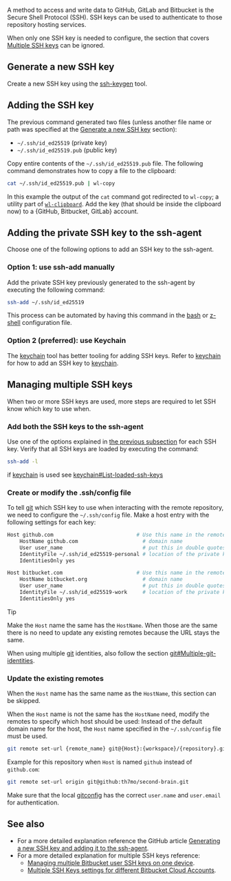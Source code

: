 A method to access and write data to GitHub, GitLab and Bitbucket is the Secure Shell Protocol (SSH).
SSH keys can be used to authenticate to those repository hosting services.

When only one SSH key is needed to configure, the section that covers [Multiple SSH keys](#managing-multiple-ssh-keys) can be ignored.

## Generate a new SSH key
Create a new SSH key using the [ssh-keygen](ssh-keygen.md) tool.

## Adding the SSH key 
The previous command generated two files (unless another file name or path was specified at the [Generate a new SSH key](#generate-a-new-ssh-key) section):
* `~/.ssh/id_ed25519` (private key)
* `~/.ssh/id_ed25519.pub` (public key)

Copy entire contents of the `~/.ssh/id_ed25519.pub` file.
The following command demonstrates how to copy a file to the clipboard:
```sh
cat ~/.ssh/id_ed25519.pub | wl-copy
```

In this example the output of the `cat` command got redirected to `wl-copy`; a utility part of [`wl-clipboard`](https://github.com/bugaevc/wl-clipboard).
Add the key (that should be inside the clipboard now) to a {GitHub, Bitbucket, GitLab} account.

## Adding the private SSH key to the ssh-agent
Choose one of the following options to add an SSH key to the ssh-agent.

### Option 1: use ssh-add manually
Add the private SSH key previously generated to the ssh-agent by executing the following command:
```sh
ssh-add ~/.ssh/id_ed25519
```

This process can be automated by having this command in the [bash](bash.md) or [z-shell](z-shell.md) configuration file.
 
### Option 2 (preferred): use Keychain
The [keychain](keychain.md) tool has better tooling for adding SSH keys.
Refer to [keychain](keychain.md#add-an-ssh-key-to-keychain) for how to add an SSH key to [keychain](keychain.md).

## Managing multiple SSH keys
When two or more SSH keys are used, more steps are required to let SSH know which key to use when.

### Add both the SSH keys to the ssh-agent
Use one of the options explained in [the previous subsection](#adding-the-private-ssh-key-to-the-ssh-agent) for each SSH key.
Verify that all SSH keys are loaded by executing the command:
```sh
ssh-add -l
```

if [keychain](keychain.md) is used see [keychain#List-loaded-ssh-keys](keychain.md#list-loaded-ssh-keys)

### Create or modify the .ssh/config file
To tell [git](git.md) which SSH key to use when interacting with the remote repository, we need to configure the `~/.ssh/config` file. 
Make a host entry with the following settings for each key:
```sh
Host github.com                           # Use this name in the remote URL
	HostName github.com                     # domain name
	User user_name                          # put this in double quotes when the User name has spaces
	IdentityFile ~/.ssh/id_ed25519-personal # location of the private key
	IdentitiesOnly yes

Host bitbucket.com                        # Use this name in the remote URL
	HostName bitbucket.org                  # domain name
	User user_name                          # put this in double quotes when the User name has spaces
	IdentityFile ~/.ssh/id_ed25519-work     # location of the private key
	IdentitiesOnly yes
```

> [!TIP]
> Make the `Host` name the same has the `HostName`.
> When those are the same there is no need to update any existing remotes because the URL stays the same.

When using multiple [git](git.md) identities, also follow the section [git#Multiple-git-identities](git.md#multiple-git-identities).

### Update the existing remotes
When the `Host` name has the same name as the `HostName`, this section can be skipped.

When the `Host` name is not the same has the `HostName` need, modify the remotes to specify which host should be used:
Instead of the default domain name for the host, the `Host` name specified in the `~/.ssh/config` file must be used.
```sh
git remote set-url {remote_name} git@{Host}:{workspace}/{repository}.git
```

Example for this repository when `Host` is named `github` instead of `github.com`:
```sh
git remote set-url origin git@github:th7mo/second-brain.git
```

Make sure that the local [gitconfig](gitconfig.md) has the correct `user.name` and `user.email` for authentication.

## See also
* For a more detailed explanation reference the GitHub article [Generating a new SSH key and adding it to the ssh-agent](https://docs.github.com/en/authentication/connecting-to-github-with-ssh/generating-a-new-ssh-key-and-adding-it-to-the-ssh-agent).
* For a more detailed explanation for multiple SSH keys reference:
	* [Managing multiple Bitbucket user SSH keys on one device](https://support.atlassian.com/bitbucket-cloud/docs/managing-multiple-bitbucket-user-ssh-keys-on-one-device/).
	* [Multiple SSH Keys settings for different Bitbucket Cloud Accounts](https://confluence.atlassian.com/bbkb/multiple-ssh-keys-settings-for-different-bitbucket-cloud-accounts-1168847503.html).
